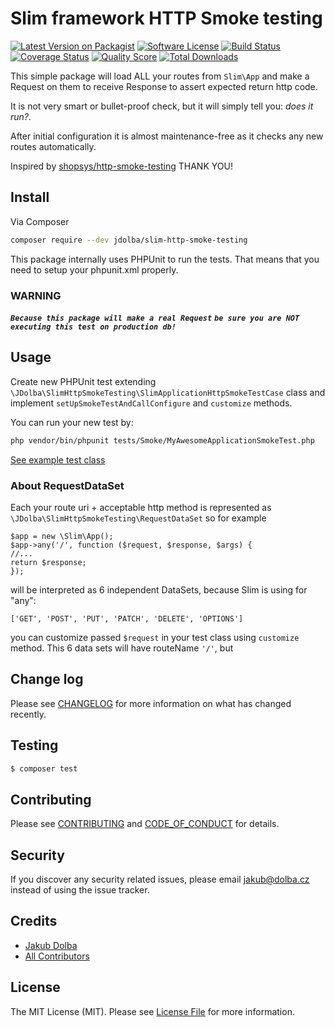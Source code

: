 # Slim framework HTTP Smoke testing

[![Latest Version on Packagist][ico-version]][link-packagist]
[![Software License][ico-license]](LICENSE.md)
[![Build Status](https://travis-ci.org/jDolba/slim-http-smoke-testing.svg?branch=master)](https://travis-ci.org/jDolba/slim-http-smoke-testing)
[![Coverage Status][ico-scrutinizer]][link-scrutinizer]
[![Quality Score][ico-code-quality]][link-code-quality]
[![Total Downloads][ico-downloads]][link-downloads]

This simple package will load ALL your routes from `Slim\App` and make
a Request on them to receive Response to assert expected return http code.

It is not very smart or bullet-proof check, but it
will simply tell you: *does it run?*.

After initial configuration it is almost maintenance-free as it checks any new
routes automatically.

Inspired by
[shopsys/http-smoke-testing](https://github.com/shopsys/http-smoke-testing)
THANK YOU!

## Install

Via Composer

``` bash
composer require --dev jdolba/slim-http-smoke-testing
```

This package internally uses PHPUnit to run the tests.
That means that you need to setup your phpunit.xml properly.

### WARNING
***`Because this package will make a real Request`***
***`be sure you are NOT executing this test on production db!`***


## Usage

Create new PHPUnit test extending
`\JDolba\SlimHttpSmokeTesting\SlimApplicationHttpSmokeTestCase`
class and implement `setUpSmokeTestAndCallConfigure` and `customize` methods.

You can run your new test by:

``` bash
php vendor/bin/phpunit tests/Smoke/MyAwesomeApplicationSmokeTest.php
```

[See example test class](example/tests/MyAwesomeApplicationSmokeTest.php)

### About RequestDataSet

Each your route uri + acceptable http method is represented as
`\JDolba\SlimHttpSmokeTesting\RequestDataSet`
so for example
```
$app = new \Slim\App();
$app->any('/', function ($request, $response, $args) {
//...
return $response;
});
```
will be interpreted as 6 independent DataSets, because Slim is using for "any":

`['GET', 'POST', 'PUT', 'PATCH', 'DELETE', 'OPTIONS']`

you can customize passed `$request` in your test class using `customize` method.
This 6 data sets will have routeName `'/'`, but


## Change log

Please see [CHANGELOG](CHANGELOG.md) for more information on what has changed recently.

## Testing

``` bash
$ composer test
```

## Contributing

Please see [CONTRIBUTING](CONTRIBUTING.md) and [CODE_OF_CONDUCT](CODE_OF_CONDUCT.md) for details.

## Security

If you discover any security related issues, please email jakub@dolba.cz instead of using the issue tracker.

## Credits

- [Jakub Dolba][link-author]
- [All Contributors][link-contributors]

## License

The MIT License (MIT). Please see [License File](LICENSE.md) for more information.

[ico-version]: https://img.shields.io/packagist/v/jdolba/slim-http-smoke-testing.svg?style=flat-square
[ico-license]: https://img.shields.io/badge/license-MIT-brightgreen.svg?style=flat-square
[ico-travis]: https://img.shields.io/travis/jdolba/slim-http-smoke-testing/master.svg?style=flat-square
[ico-scrutinizer]: https://img.shields.io/scrutinizer/coverage/g/jdolba/slim-http-smoke-testing.svg?style=flat-square
[ico-code-quality]: https://img.shields.io/scrutinizer/g/jdolba/slim-http-smoke-testing.svg?style=flat-square
[ico-downloads]: https://img.shields.io/packagist/dt/jdolba/slim-http-smoke-testing.svg?style=flat-square

[link-packagist]: https://packagist.org/packages/jdolba/slim-http-smoke-testing
[link-travis]: https://travis-ci.org/jdolba/slim-http-smoke-testing
[link-scrutinizer]: https://scrutinizer-ci.com/g/jdolba/slim-http-smoke-testing/code-structure
[link-code-quality]: https://scrutinizer-ci.com/g/jdolba/slim-http-smoke-testing
[link-downloads]: https://packagist.org/packages/jdolba/slim-http-smoke-testing
[link-author]: https://github.com/jDolba
[link-contributors]: ../../contributors
